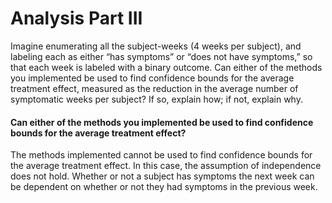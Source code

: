 # Analysis Part III

Imagine enumerating all the subject-weeks (4 weeks per subject), and labeling each as either “has symptoms” or “does not have symptoms,” so that each week is labeled with a binary outcome. Can either of the methods you implemented be used to find confidence bounds for the average treatment effect, measured as the reduction in the average number of symptomatic weeks per subject? If so, explain how; if not, explain why.

#### Can either of the methods you implemented be used to find confidence bounds for the average treatment effect?

The methods implemented cannot be used to find confidence bounds for the average treatment effect. In this case, the assumption of independence does not hold. Whether or not a subject has symptoms the next week can be dependent on whether or not they had symptoms in the previous week.
